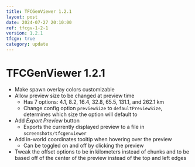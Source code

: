 ```yaml
---
title: TFCGenViewer 1.2.1
layout: post
date: 2024-07-27 20:10:00
ref: tfcgv-1-2-1
version: 1.2.1
tfcgv: true
category: update
---
```


# TFCGenViewer 1.2.1

- Make spawn overlay colors customizable
- Allow preview size to be changed at preview time
    - Has 7 options: 4.1, 8.2, 16.4, 32.8, 65.5, 131.1, and 262.1 km
    - Change config option `previewSize` to `defaultPreviewSize`, determines which size the option will default to
- Add *Export Preview* button
    - Exports the currently displayed preview to a file in `screenshots/tfcgenviewer`
- Add in-world coordinates tooltip when hovering over the preview
    - Can be toggled on and off by clicking the preview
- Tweak the offset options to be in kilometers instead of chunks and to be based off of the center of the preview instead of the top and left edges

